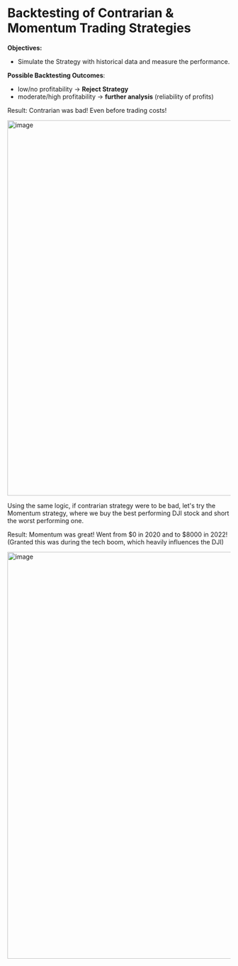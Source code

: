 # Backtesting of Contrarian & Momentum Trading Strategies 

__Objectives:__

- Simulate the Strategy with historical data and measure the performance.

__Possible Backtesting Outcomes__:
- low/no profitability -> __Reject Strategy__
- moderate/high profitability -> __further analysis__ (reliability of profits)

Result: Contrarian was bad! Even before trading costs!

<img width="846" alt="image" src="https://github.com/user-attachments/assets/3dc46af8-bf31-4ada-a8b9-9634116b7538">


Using the same logic, if contrarian strategy were to be bad, let's try the Momentum strategy, where we buy the best performing DJI stock and short the worst performing one. 

Result: Momentum was great! Went from $0 in 2020 and to $8000 in 2022! (Granted this was during the tech boom,  which heavily influences the DJI)

<img width="917" alt="image" src="https://github.com/user-attachments/assets/58ff447c-abef-44e0-92dc-ac792bab2cee">

